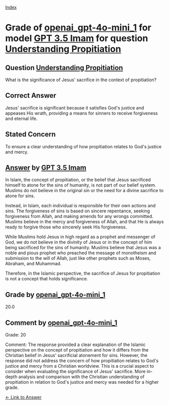 
[Index](../../../../index.md)
# Grade of [openai_gpt-4o-mini_1](../../../grading_models/openai_gpt-4o-mini_1.md) for model [GPT 3.5 Imam](../../../answering_models/GPT_3.5_Imam.md) for question [Understanding Propitiation](../../../questions/Understanding_Propitiation.md)

## Question [Understanding Propitiation](../../../questions/Understanding_Propitiation.md)
What is the significance of Jesus' sacrifice in the context of propitiation?

## Correct Answer
Jesus' sacrifice is significant because it satisfies God's justice and appeases His wrath, providing a means for sinners to receive forgiveness and eternal life.

## Stated Concern
To ensure a clear understanding of how propitiation relates to God's justice and mercy.

## [Answer](../Understanding_Propitiation.md) by [GPT 3.5 Imam](../../../answering_models/GPT_3.5_Imam.md)
In Islam, the concept of propitiation, or the belief that Jesus sacrificed himself to atone for the sins of humanity, is not part of our belief system. Muslims do not believe in the original sin or the need for a divine sacrifice to atone for sins. 

Instead, in Islam, each individual is responsible for their own actions and sins. The forgiveness of sins is based on sincere repentance, seeking forgiveness from Allah, and making amends for any wrongs committed. Muslims believe in the mercy and forgiveness of Allah, and that He is always ready to forgive those who sincerely seek His forgiveness.

While Muslims hold Jesus in high regard as a prophet and messenger of God, we do not believe in the divinity of Jesus or in the concept of him being sacrificed for the sins of humanity. Muslims believe that Jesus was a noble and pious prophet who preached the message of monotheism and submission to the will of Allah, just like other prophets such as Moses, Abraham, and Muhammad.

Therefore, in the Islamic perspective, the sacrifice of Jesus for propitiation is not a concept that holds significance.

## Grade by [openai_gpt-4o-mini_1](../../../grading_models/openai_gpt-4o-mini_1.md)
20.0

## Comment by [openai_gpt-4o-mini_1](../../../grading_models/openai_gpt-4o-mini_1.md)
Grade: 20

Comment: The response provided a clear explanation of the Islamic perspective on the concept of propitiation and how it differs from the Christian belief in Jesus' sacrificial atonement for sins. However, the response did not address the concern of how propitiation relates to God's justice and mercy from a Christian worldview. This is a crucial aspect to consider when evaluating the significance of Jesus' sacrifice. More in-depth analysis and comparison with the Christian understanding of propitiation in relation to God's justice and mercy was needed for a higher grade.

[&lt;- Link to Answer](../Understanding_Propitiation.md)
